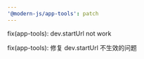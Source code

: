 ```yaml
---
'@modern-js/app-tools': patch
---
```


fix(app-tools): dev.startUrl not work

fix(app-tools): 修复 dev.startUrl 不生效的问题
